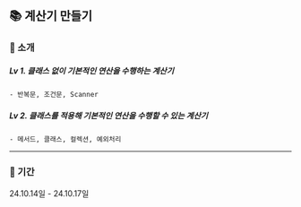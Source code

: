 ## 📚 계산기 만들기

### 📝 소개

##### Lv 1. 클래스 없이 기본적인 연산을 수행하는 계산기  
    - 반복문, 조건문, Scanner

##### Lv 2. 클래스를 적용해 기본적인 연산을 수행할 수 있는 계산기   
    - 메서드, 클래스, 컬렉션, 예외처리

<hr/>

### 📆 기간
24.10.14일 - 24.10.17일
